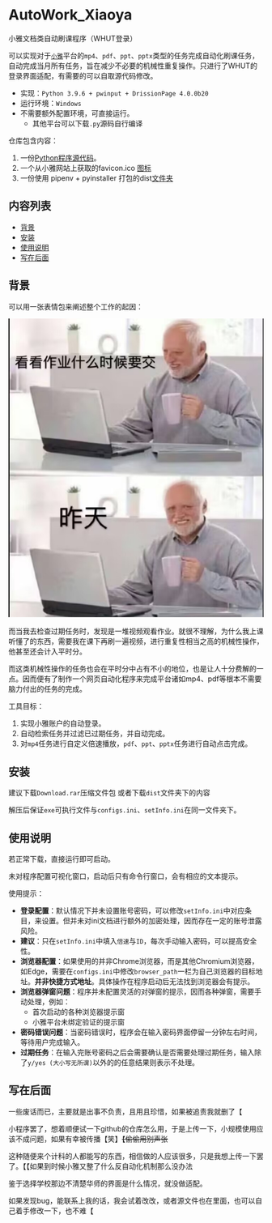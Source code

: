 # AutoWork_Xiaoya 

小雅文档类自动刷课程序（WHUT登录）

可以实现对于[`小雅`](https://ccnu.ai-augmented.com/app/jx-web/)平台的`mp4`、`pdf`、`ppt`、`pptx`类型的任务完成自动化刷课任务，自动完成当月所有任务，旨在减少不必要的机械性重复操作。只进行了WHUT的登录界面适配，有需要的可以自取源代码修改。

- 实现：`Python 3.9.6 + pwinput + DrissionPage 4.0.0b20`
- 运行环境：`Windows`
- 不需要额外配置环境，可直接运行。
  - 其他平台可以下载`.py`源码自行编译

仓库包含内容：

1. 一份[Python程序源代码](AutoWork_Xiaoya.py)。
2. 一个从小雅网站上获取的favicon.ico [图标](favicon.ico)
3. 一份使用 pipenv + pyinstaller 打包的dist[文件夹](dist)

## 内容列表<!-- omit in toc -->
- [背景](#背景)
- [安装](#安装)
- [使用说明](#使用说明)
- [写在后面](#写在后面)

## 背景

可以用一张表情包来阐述整个工作的起因：

![怎么个事](why.jpg)

而当我去检查过期任务时，发现是一堆视频观看作业。就很不理解，为什么我上课听懂了的东西，需要我在课下再刷一遍视频，进行重复性相当之高的机械性操作，他甚至还会计入平时分。

而这类机械性操作的任务也会在平时分中占有不小的地位，也是让人十分费解的一点。因而便有了制作一个网页自动化程序来完成平台诸如mp4、pdf等根本不需要脑力付出的任务的完成。


工具目标：

1. 实现小雅账户的自动登录。
2. 自动检索任务并过滤已过期任务，并自动完成。
3. 对`mp4`任务进行自定义倍速播放，`pdf`、`ppt`、`pptx`任务进行自动点击完成。

## 安装

建议下载`Download.rar`压缩文件包
或者下载`dist`文件夹下的内容

解压后保证`exe`可执行文件与`configs.ini`、`setInfo.ini`在同一文件夹下。

## 使用说明

若正常下载，直接运行即可启动。

未对程序配置可视化窗口，启动后只有命令行窗口，会有相应的文本提示。

使用提示：
- **登录配置**：默认情况下并未设置账号密码，可以修改`setInfo.ini`中对应条目，来设置。但并未对ini文档进行额外的加密处理，因而存在一定的账号泄露风险。
- **建议**：只在`setInfo.ini`中填入`倍速`与`ID`，每次手动输入密码，可以提高安全性。
- **浏览器配置**：如果使用的并非Chrome浏览器，而是其他Chromium浏览器，如Edge，需要在`configs.ini`中修改`browser_path`一栏为自己浏览器的目标地址。**并非快捷方式地址**。具体操作在程序启动后无法找到浏览器会有提示。
- **浏览器弹窗问题**：程序并未配置灵活的对弹窗的提示，因而各种弹窗，需要手动处理，例如：
  - 首次启动的各种浏览器提示窗
  - 小雅平台未绑定验证的提示窗
- **密码错误问题**：当密码错误时，程序会在输入密码界面停留一分钟左右时间，等待用户完成输入。
- **过期任务**：在输入完账号密码之后会需要确认是否需要处理过期任务，输入除了`y/yes (大小写无所谓)`以外的的任意结果则表示不处理。

## 写在后面

一些废话而已，主要就是出事不负责，且用且珍惜，如果被追责我就删了【

小程序罢了，想着顺便试一下github的仓库怎么用，于是上传一下，小规模使用应该不成问题，如果有幸被传播【笑】~~【偷偷用别声张~~

这种随便来个计科的人都能写的东西，相信做的人应该很多，只是我想上传一下罢了。【【如果到时候小雅又整了什么反自动化机制那么没办法

鉴于选择学校那边不清楚华师的界面是什么情况，就没做适配。

如果发现bug，能联系上我的话，我会试着改改，或者源文件也在里面，也可以自己着手修改一下，也不难【
